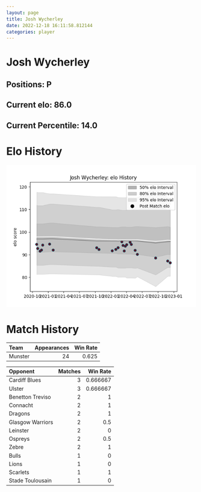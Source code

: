 ```yaml
---  
layout: page  
title: Josh Wycherley  
date: 2022-12-18 16:11:58.812144  
categories: player  
---
```

# Josh Wycherley

## Positions: P

## Current elo: 86.0

## Current Percentile: 14.0

# Elo History


![elo history](history_JoshWycherley.png)
# Match History


| Team    |   Appearances |   Win Rate |
|:--------|--------------:|-----------:|
| Munster |            24 |      0.625 |

| Opponent         |   Matches |   Win Rate |
|:-----------------|----------:|-----------:|
| Cardiff Blues    |         3 |   0.666667 |
| Ulster           |         3 |   0.666667 |
| Benetton Treviso |         2 |   1        |
| Connacht         |         2 |   1        |
| Dragons          |         2 |   1        |
| Glasgow Warriors |         2 |   0.5      |
| Leinster         |         2 |   0        |
| Ospreys          |         2 |   0.5      |
| Zebre            |         2 |   1        |
| Bulls            |         1 |   0        |
| Lions            |         1 |   0        |
| Scarlets         |         1 |   1        |
| Stade Toulousain |         1 |   0        |